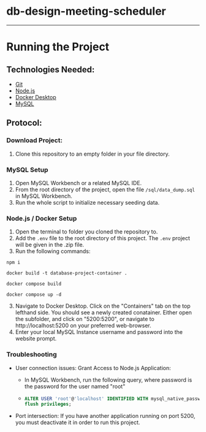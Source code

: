 # db-design-meeting-scheduler
<hr>

# Running the Project

## Technologies Needed:
- [Git](https://git-scm.com/downloads)
- [Node.js](https://nodejs.org/en/download)
- [Docker Desktop](https://www.docker.com/products/docker-desktop/)
- [MySQL](https://www.mysql.com/downloads/)

## Protocol:

### Download Project:
<ol>
  <li>Clone this repository to an empty folder in your file directory.</li>
</ol>

### MySQL Setup
1. Open MySQL Workbench or a related MySQL IDE.
2. From the root directory of the project, open the file `/sql/data_dump.sql` in MySQL Workbench.
3. Run the whole script to initialize necessary seeding data.</li>

### Node.js / Docker Setup
1. Open the terminal to folder you cloned the repository to.
2. Add the `.env` file to the root directory of this project. The `.env` project will be given in the .zip file.
3. Run the following commands:

```properties
npm i
```
```properties
docker build -t database-project-container .
```
```properties
docker compose build
```
```properties
docker compose up -d
```

3. Navigate to Docker Desktop. Click on the "Containers" tab on the top lefthand side. You should see a newly created conatainer. Either open the subfolder, and click on "5200:5200", or navigate to http://localhost:5200 on your preferred web-browser.
4. Enter your local MySQL Instance username and password into the website prompt.

### Troubleshooting

- User connection issues: Grant Access to Node.js Application:
  - In MySQL Workbench, run the following query, where password is the password for the user named "root"
  - ```sql
    ALTER USER 'root'@'localhost' IDENTIFIED WITH mysql_native_password BY 'password';
    flush privileges;
    ```

- Port intersection: If you have another application running on port 5200, you must deactivate it in order to run this project.
